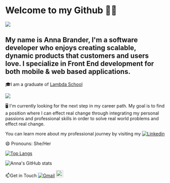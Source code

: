 # Welcome to my Github 🦸‍♀️ 
![](https://komarev.com/ghpvc/?username=aelise17264&color=blue&style=for-the-badge&label=PROFILE+VIEWS+THIS+YEAR)

## My name is Anna Brander, I'm a software developer who enjoys creating scalable, dynamic products that customers and users love. I specialize in Front End development for both mobile & web based applications.


🎓I am a graduate of <a href="https://www.credly.com/badges/1048c03a-af89-41da-a010-f5a5a8cceda7/linked_in"> Lambda School </a> 

<img src ="https://images.youracclaim.com/size/110x110/images/866c4132-ed2f-44f5-83df-86bf2ae639d9/lambda-badge-full-stack-web.png"/>

🖥️ I'm currently looking for the next step in my career path. My goal is to find a position where I can effect real change through integrating my personal passions and professional skills in order to solve real world problems and effect real change.  

You can learn more about my professional journey by visiting my [![Linkedin](https://img.shields.io/badge/-LinkedIn-blue?style=flat&logo=Linkedin&logoColor=white)](https://www.linkedin.com/in/aelise17264/)

😄 Pronouns: She/Her

[![Top Langs](https://github-readme-stats.vercel.app/api/top-langs/?username=aelise17264&langs_count=5&layout=compact&theme=synthwave)](https://github.com/aelise17264/github-readme-stats)

![Anna's GitHub stats](https://github-readme-stats.vercel.app/api?username=aelise17264&ount_private=true&show_icons=true&theme=synthwave&hide_rank=true)


📫Get in Touch
[![Gmail](https://img.shields.io/badge/-Gmail-c14438?style=flat&logo=Gmail&logoColor=white)](mailto:aelise17264@gmail.com)
[<img src="https://img.shields.io/github/followers/aelise17264?label=follow&style=social" height="22" title="Follow me" />](https://github.com/aelise17264)


